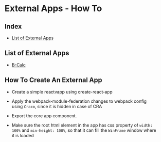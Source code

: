 # External Apps - How To


## Index
- [List of External Apps](https://github.com/codotronix/bcalc)


## List of External Apps
- [B-Calc](https://github.com/codotronix/bcalc)


## How To Create An External App

- Create a simple reactvapp using create-react-app 

- Apply the webpack-module-federation changes to webpack config using `Craco`, since it is hidden in case of CRA

- Export the core app component. 

- Make sure the root html element in the app has css property of `width: 100%` and `min-height: 100%`, so that it can fill the `WinFrame` window where it is loaded
